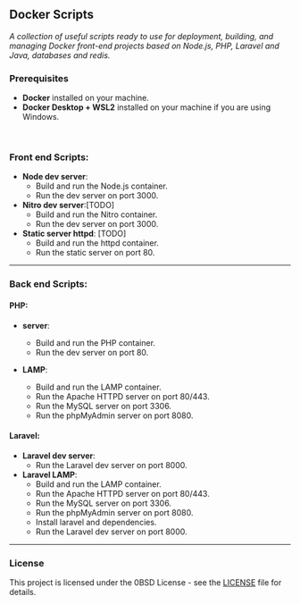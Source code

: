 ## Docker Scripts

*A collection of useful scripts ready to use for deployment, building, and managing Docker front-end projects based on Node.js, PHP, Laravel and Java, databases and redis.*


### Prerequisites
- **Docker** installed on your machine.
- **Docker Desktop + WSL2** installed on your machine if you are using Windows.

<br/>


### Front end Scripts:

- **Node dev server**:
  - Build and run the Node.js container.
  - Run the dev server on port 3000.
- **Nitro dev server**:[TODO]
  - Build and run the Nitro container.
  - Run the dev server on port 3000.
- **Static server httpd**: [TODO]
  - Build and run the httpd container.
  - Run the static server on port 80.

---

### Back end Scripts:

#### **PHP**:
  - **server**:
    - Build and run the PHP container.
    - Run the dev server on port 80.

  - **LAMP**:
    - Build and run the LAMP container.
    - Run the Apache HTTPD server on port 80/443.
    - Run the MySQL server on port 3306.
    - Run the phpMyAdmin server on port 8080.

#### **Laravel**:
  - **Laravel dev server**:
    - Run the Laravel dev server on port 8000.
  - **Laravel LAMP**:
    - Build and run the LAMP container.
    - Run the Apache HTTPD server on port 80/443.
    - Run the MySQL server on port 3306.
    - Run the phpMyAdmin server on port 8080.
    - Install laravel and dependencies.
    - Run the Laravel dev server on port 8000.

---

### License
This project is licensed under the 0BSD License - see the [LICENSE](LICENSE) file for details.